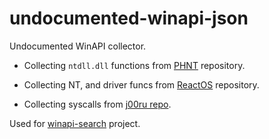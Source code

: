 # undocumented-winapi-json
Undocumented WinAPI collector.

- Collecting `ntdll.dll` functions from [PHNT](https://github.com/winsiderss/phnt) repository. 

- Collecting NT, and driver funcs from [ReactOS](https://github.com/reactos/reactos) repository.

- Collecting syscalls from [j00ru repo](https://github.com/j00ru/windows-syscalls).

Used for [winapi-search](https://github.com/krystianbajno/winapi-search) project.

